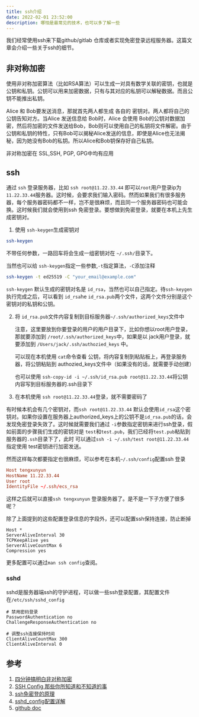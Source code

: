 ```yaml
---
title: ssh介绍
date: 2022-02-01 23:52:00
description: 哪怕是最常见的技术，也可以多了解一些
---
```


我们经常使用ssh来下载github/gitlab 仓库或者实现免密登录远程服务器。这篇文章会介绍一些关于ssh的细节。<!--more-->

## 非对称加密

使用非对称加密算法（比如RSA算法）可以生成一对具有数学关联的密钥，也就是公钥和私钥。公钥可以用来加密数据，只有与其对应的私钥可以解秘数据。而且公钥不能推出私钥。

Alice 和 Bob要发送消息，那就首先两人都生成 各自的 密钥对。两人都将自己的公钥告知对方。当Alice 发送信息给 Bob时，Alice 会使用 Bob的公钥对数据加密，然后将加密的文件发送给Bob，Bob则可以使用自己的私钥将文件解密。由于公钥和私钥的特性，只有Bob可以揭秘Alice发送的信息，即使是Alice也无法揭秘，因为她没有Bob的私钥。所以Alice和Bob钥保存好自己私钥。

非对称加密在 SSL,SSH, PGP, GPG中均有应用

## ssh

通过 `ssh` 登录服务器，比如 `ssh root@11.22.33.44` 即可以`root`用户登录ip为 `11.22.33.44`服务器。这时候，会要求我们输入密码。然而如果我们有很多服务器，每个服务器密码都不一样，岂不是很麻烦，而且同一个服务器密码也可能会换。这时候我们就会使用到ssh 免密登录。要想做到免密登录，就要在本机上先生成密钥对。

1. 使用 `ssh-keygen`生成密钥对

```bash
ssh-keygen
```

不带任何参数，一路回车将会生成一组密钥对在 `~/.ssh/`目录下。

当然也可以给 `ssh-keygen`指定一些参数,`-t`指定算法，`-C`添加注释

```bash
ssh-keygen -t ed25519 -C "your_email@example.com"
```

`ssh-keygen` 默认生成的密钥对名是 `id_rsa`，当然也可以自己指定。待`ssh-keygen`执行完成之后，可以看到 `id_rsa`he `id_rsa.pub`两个文件，这两个文件分别是这个密钥对的私钥和公钥。

2. 将 `id_rsa.pub`文件内容复制到目标服务器`~/.ssh/authorized_keys`文件中

   注意，这里要放到你要登录的用户的用户目录下，比如你想以root用户登录，那就要添加到 `/root/.ssh/authorized_keys`中，如果是以 jack用户登录，就要添加到 `/Users/jack/.ssh/authozied_keys` 中。

   可以现在本机使用 `cat`命令查看 公钥，将内容复制到粘贴板上，再登录服务器，将公钥粘贴到 authozied_keys文件中（如果没有的话，就需要手动创建）

   也可以使用 `ssh-copy-id -i ~/.ssh/id_rsa.pub root@11.22.33.44`将公钥内容写到目标服务器的.ssh目录下

3. 在本机使用 `ssh root@11.22.33.44`登录，就不需要密码了

有时候本机会有几个密钥对，而`ssh root@11.22.33.44` 默认会使用`id_rsa`这个密钥对。如果你设置在服务器上authorized_keys上的公钥不是`id_rsa.pub`的话，会发现免密登录失效了。这时候就需要我们通过 `-i`参数指定密钥来进行ssh登录，假如前面的步骤我们生成的密钥对是 `test`和`test.pub`，我们已经将`test.pub`粘贴到服务器的`.ssh`目录下了，此时 可以通过`ssh -i ~/.ssh/test root@11.22.33.44` 指定使用 test密钥进行加密发送。

然而这样每次都要指定也很麻烦，可以参考在本机`~/.ssh/config`配置ssh 登录

```conf
Host tengxunyun
HostName 11.22.33.44
User root
IdentityFile ~/.ssh/ecs_rsa
```

这样之后就可以直接`ssh tengxunyun` 登录服务器了。是不是一下子方便了很多呢？

除了上面提到的这些配置登录信息的字段外，还可以配置ssh保持连接，防止断掉

```
Host *
ServerAliveInterval 30
TCPKeepAlive yes
ServerAliveCountMax 6
Compression yes
```

更多配置可以通过`man ssh config`查阅。

### sshd 

sshd是服务器端ssh的守护进程，可以做一些ssh登录配置，其配置文件在`/etc/ssh/sshd_config`

```
# 禁用密码登录
PasswordAuthentication no
ChallengeResponseAuthentication no

# 调整ssh连接保持时间
ClientAliveCountMax 300
ClientAliveInterval 0
```

## 参考

1. [四分钟搞明白非对称加密](https://www.bilibili.com/video/BV134411r7Kt)
2. [SSH Config 那些你所知道和不知道的事](https://deepzz.com/post/how-to-setup-ssh-config.html)
3. [ssh免密登的原理](https://www.bilibili.com/video/BV1y4411q7PW)
4. [sshd_config配置详解](https://www.jianshu.com/p/e87bb207977c)
5. [github doc](https://docs.github.com/en/authentication/connecting-to-github-with-ssh/generating-a-new-ssh-key-and-adding-it-to-the-ssh-agent)
